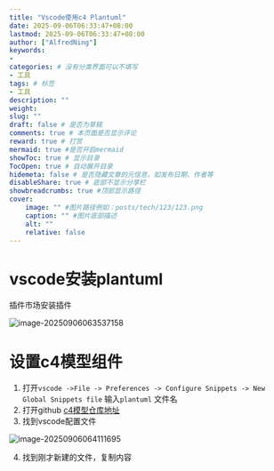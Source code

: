 ```yaml
---
title: "Vscode使用c4 Plantuml"
date: 2025-09-06T06:33:47+08:00
lastmod: 2025-09-06T06:33:47+08:00
author: ["AlfredNing"]
keywords: 
- 
categories: # 没有分类界面可以不填写
- 工具
tags: # 标签
- 工具
description: ""
weight:
slug: ""
draft: false # 是否为草稿
comments: true # 本页面是否显示评论
reward: true # 打赏
mermaid: true #是否开启mermaid
showToc: true # 显示目录
TocOpen: true # 自动展开目录
hidemeta: false # 是否隐藏文章的元信息，如发布日期、作者等
disableShare: true # 底部不显示分享栏
showbreadcrumbs: true #顶部显示路径
cover:
    image: "" #图片路径例如：posts/tech/123/123.png
    caption: "" #图片底部描述
    alt: ""
    relative: false
---
```


# vscode安装plantuml

插件市场安装插件

![image-20250906063537158](https://nq-bucket.oss-cn-shanghai.aliyuncs.com/note_img/image-20250906063537158.png)

# 设置c4模型组件

1. 打开`vscode ->File -> Preferences -> Configure Snippets -> New Global Snippets file` 输入`plantuml` 文件名
2. 打开github [c4模型仓库地址](https://github.com/plantuml-stdlib/C4-PlantUML)
3. 找到vscode配置文件

![image-20250906064111695](https://nq-bucket.oss-cn-shanghai.aliyuncs.com/note_img/image-20250906064111695.png)

4. 找到刚才新建的文件，复制内容

